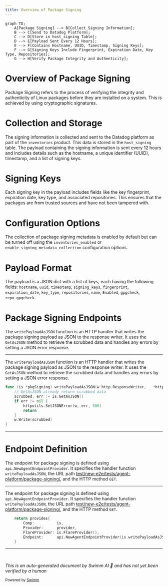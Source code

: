 ```yaml
---
title: Overview of Package Signing
---
```

```mermaid
graph TD;
    A[Package Signing] --> B[Collect Signing Information];
    B --> C[Send to Datadog Platform];
    C --> D[Store in host_signing Table];
    D --> E[Payload Sent Every 12 Hours];
    E --> F[Contains Hostname, UUID, Timestamp, Signing Keys];
    F --> G[Signing Keys Include Fingerprint, Expiration Date, Key Type, Repositories];
    G --> H[Verify Package Integrity and Authenticity];
```

# Overview of Package Signing

Package Signing refers to the process of verifying the integrity and authenticity of Linux packages before they are installed on a system. This is achieved by using cryptographic signatures.

# Collection and Storage

The signing information is collected and sent to the Datadog platform as part of the `inventories` product. This data is stored in the `host_signing` table. The payload containing the signing information is sent every 12 hours and includes details such as the hostname, a unique identifier (UUID), timestamp, and a list of signing keys.

# Signing Keys

Each signing key in the payload includes fields like the key fingerprint, expiration date, key type, and associated repositories. This ensures that the packages are from trusted sources and have not been tampered with.

# Configuration Options

The collection of package signing metadata is enabled by default but can be turned off using the `inventories_enabled` or <SwmToken path="comp/metadata/packagesigning/packagesigningimpl/packagesigning.go" pos="142:10:10" line-data="	isInConfigurationFile := conf.GetBool(&quot;enable_signing_metadata_collection&quot;)">`enable_signing_metadata_collection`</SwmToken> configuration options.

# Payload Format

The payload is a JSON dict with a list of keys, each having the following fields: <SwmToken path="test/e2e/cws-tests/tests/lib/config.py" pos="28:4:4" line-data="def gen_datadog_agent_config(hostname=&quot;myhost&quot;, log_level=&quot;INFO&quot;, tags=None, rc_enabled=False, rc_key=None):">`hostname`</SwmToken>, <SwmToken path="comp/metadata/packagesigning/packagesigningimpl/packagesigning.go" pos="34:16:16" line-data="	&quot;github.com/DataDog/datadog-agent/pkg/util/uuid&quot;">`uuid`</SwmToken>, <SwmToken path="tasks/diff.py" pos="99:1:1" line-data="    timestamp = int(datetime.datetime.now(datetime.UTC).timestamp())">`timestamp`</SwmToken>, <SwmToken path="comp/metadata/packagesigning/packagesigningimpl/packagesigning.go" pos="66:11:11" line-data="	SigningKeys []signingKey `json:&quot;signing_keys&quot;`">`signing_keys`</SwmToken>, `fingerprint`, `expiration_date`, `key_type`, `repositories`, <SwmToken path="tasks/kernel_matrix_testing/ci.py" pos="43:3:3" line-data="    def name(self) -&gt; str:">`name`</SwmToken>, <SwmToken path="comp/metadata/packagesigning/packagesigningimpl/packagesigning.go" pos="117:5:5" line-data="	is.InventoryPayload.Enabled = isPackageSigningEnabled(deps.Config, is.log)">`Enabled`</SwmToken>, `gpgcheck`, `repo_gpgcheck`.

# Package Signing Endpoints

The <SwmToken path="comp/metadata/packagesigning/packagesigningimpl/packagesigning.go" pos="132:10:10" line-data="		Endpoint:      api.NewAgentEndpointProvider(is.writePayloadAsJSON, &quot;/metadata/package-signing&quot;, &quot;GET&quot;),">`writePayloadAsJSON`</SwmToken> function is an HTTP handler that writes the package signing payload as JSON to the response writer. It uses the <SwmToken path="comp/metadata/packagesigning/packagesigningimpl/packagesigning.go" pos="191:3:3" line-data="	// GetAsJSON already return scrubbed data">`GetAsJSON`</SwmToken> method to retrieve the scrubbed data and handles any errors by setting a JSON error response.

<SwmSnippet path="/comp/metadata/packagesigning/packagesigningimpl/packagesigning.go" line="190">

---

The <SwmToken path="comp/metadata/packagesigning/packagesigningimpl/packagesigning.go" pos="190:9:9" line-data="func (is *pkgSigning) writePayloadAsJSON(w http.ResponseWriter, _ *http.Request) {">`writePayloadAsJSON`</SwmToken> function is an HTTP handler that writes the package signing payload as JSON to the response writer. It uses the <SwmToken path="comp/metadata/packagesigning/packagesigningimpl/packagesigning.go" pos="191:3:3" line-data="	// GetAsJSON already return scrubbed data">`GetAsJSON`</SwmToken> method to retrieve the scrubbed data and handles any errors by setting a JSON error response.

```go
func (is *pkgSigning) writePayloadAsJSON(w http.ResponseWriter, _ *http.Request) {
	// GetAsJSON already return scrubbed data
	scrubbed, err := is.GetAsJSON()
	if err != nil {
		httputils.SetJSONError(w, err, 500)
		return
	}
	w.Write(scrubbed)
}
```

---

</SwmSnippet>

# Endpoint Definition

The endpoint for package signing is defined using <SwmToken path="comp/metadata/packagesigning/packagesigningimpl/packagesigning.go" pos="132:4:6" line-data="		Endpoint:      api.NewAgentEndpointProvider(is.writePayloadAsJSON, &quot;/metadata/package-signing&quot;, &quot;GET&quot;),">`api.NewAgentEndpointProvider`</SwmToken>. It specifies the handler function <SwmToken path="comp/metadata/packagesigning/packagesigningimpl/packagesigning.go" pos="132:10:10" line-data="		Endpoint:      api.NewAgentEndpointProvider(is.writePayloadAsJSON, &quot;/metadata/package-signing&quot;, &quot;GET&quot;),">`writePayloadAsJSON`</SwmToken>, the URL path <SwmPath>[test/new-e2e/tests/agent-platform/package-signing/](test/new-e2e/tests/agent-platform/package-signing/)</SwmPath>, and the HTTP method <SwmToken path="comp/metadata/packagesigning/packagesigningimpl/packagesigning.go" pos="132:24:24" line-data="		Endpoint:      api.NewAgentEndpointProvider(is.writePayloadAsJSON, &quot;/metadata/package-signing&quot;, &quot;GET&quot;),">`GET`</SwmToken>.

<SwmSnippet path="/comp/metadata/packagesigning/packagesigningimpl/packagesigning.go" line="128">

---

The endpoint for package signing is defined using <SwmToken path="comp/metadata/packagesigning/packagesigningimpl/packagesigning.go" pos="132:4:6" line-data="		Endpoint:      api.NewAgentEndpointProvider(is.writePayloadAsJSON, &quot;/metadata/package-signing&quot;, &quot;GET&quot;),">`api.NewAgentEndpointProvider`</SwmToken>. It specifies the handler function <SwmToken path="comp/metadata/packagesigning/packagesigningimpl/packagesigning.go" pos="132:10:10" line-data="		Endpoint:      api.NewAgentEndpointProvider(is.writePayloadAsJSON, &quot;/metadata/package-signing&quot;, &quot;GET&quot;),">`writePayloadAsJSON`</SwmToken>, the URL path <SwmPath>[test/new-e2e/tests/agent-platform/package-signing/](test/new-e2e/tests/agent-platform/package-signing/)</SwmPath>, and the HTTP method <SwmToken path="comp/metadata/packagesigning/packagesigningimpl/packagesigning.go" pos="132:24:24" line-data="		Endpoint:      api.NewAgentEndpointProvider(is.writePayloadAsJSON, &quot;/metadata/package-signing&quot;, &quot;GET&quot;),">`GET`</SwmToken>.

```go
	return provides{
		Comp:          is,
		Provider:      provider,
		FlareProvider: is.FlareProvider(),
		Endpoint:      api.NewAgentEndpointProvider(is.writePayloadAsJSON, "/metadata/package-signing", "GET"),
	}
```

---

</SwmSnippet>

&nbsp;

*This is an auto-generated document by Swimm AI 🌊 and has not yet been verified by a human*

<SwmMeta version="3.0.0" repo-id="Z2l0aHViJTNBJTNBZGF0YWRvZy1hZ2VudCUzQSUzQVN3aW1tLURlbW8=" repo-name="datadog-agent"><sup>Powered by [Swimm](/)</sup></SwmMeta>
